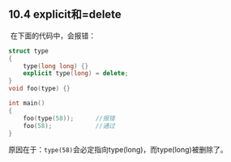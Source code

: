 ## 10.4 explicit和=delete

​	在下面的代码中，会报错：

```C++
struct type
{
    type(long long) {}
    explicit type(long) = delete;
}
void foo(type) {}

int main()
{
	foo(type(58));		//报错
    foo(58);			//通过
}
```

​	原因在于：`type(58)`会必定指向type(long)，而type(long)被删除了。

